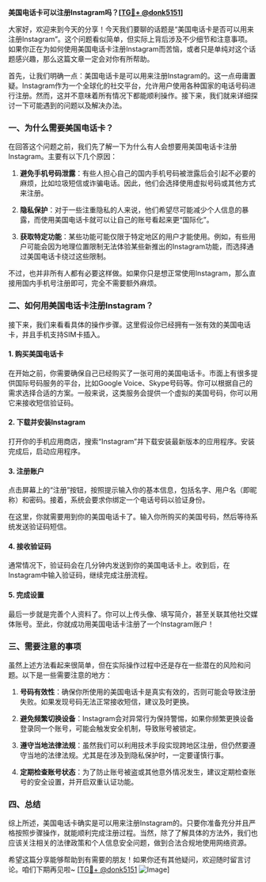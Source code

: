 **美国电话卡可以注册Instagram吗？[[TG💪+ @donk5151](https://t.me/s/donk5151)]**

大家好，欢迎来到今天的分享！今天我们要聊的话题是“美国电话卡是否可以用来注册Instagram”。这个问题看似简单，但实际上背后涉及不少细节和注意事项。如果你正在为如何使用美国电话卡注册Instagram而苦恼，或者只是单纯对这个话题感兴趣，那么这篇文章一定会对你有所帮助。

首先，让我们明确一点：美国电话卡是可以用来注册Instagram的。这一点毋庸置疑。Instagram作为一个全球化的社交平台，允许用户使用各种国家的电话号码进行注册。然而，这并不意味着所有情况下都能顺利操作。接下来，我们就来详细探讨一下可能遇到的问题以及解决办法。

### **一、为什么需要美国电话卡？**

在回答这个问题之前，我们先了解一下为什么有人会想要用美国电话卡注册Instagram。主要有以下几个原因：

1. **避免手机号码泄露**：有些人担心自己的国内手机号码被泄露后会引起不必要的麻烦，比如垃圾短信或诈骗电话。因此，他们会选择使用虚拟号码或其他方式来注册。
   
2. **隐私保护**：对于一些注重隐私的人来说，他们希望尽可能减少个人信息的暴露，而使用美国电话卡就可以让自己的账号看起来更“国际化”。

3. **获取特定功能**：某些功能可能仅限于特定地区的用户才能使用。例如，有些用户可能会因为地理位置限制无法体验某些新推出的Instagram功能，而选择通过美国电话卡绕过这些限制。

不过，也并非所有人都有必要这样做。如果你只是想正常使用Instagram，那么直接用国内手机号注册即可，完全不需要额外麻烦。

### **二、如何用美国电话卡注册Instagram？**

接下来，我们来看看具体的操作步骤。这里假设你已经拥有一张有效的美国电话卡，并且手机支持SIM卡插入。

#### **1. 购买美国电话卡**

在开始之前，你需要确保自己已经购买了一张可用的美国电话卡。市面上有很多提供国际号码服务的平台，比如Google Voice、Skype号码等。你可以根据自己的需求选择合适的方案。一般来说，这类服务会提供一个虚拟的美国号码，你可以用它来接收短信验证码。

#### **2. 下载并安装Instagram**

打开你的手机应用商店，搜索“Instagram”并下载安装最新版本的应用程序。安装完成后，启动应用程序。

#### **3. 注册账户**

点击屏幕上的“注册”按钮，按照提示输入你的基本信息，包括名字、用户名（即昵称）和密码。接着，系统会要求你绑定一个电话号码以验证身份。

在这里，你就需要用到你的美国电话卡了。输入你所购买的美国号码，然后等待系统发送验证码短信。

#### **4. 接收验证码**

通常情况下，验证码会在几分钟内发送到你的美国电话卡上。收到后，在Instagram中输入验证码，继续完成注册流程。

#### **5. 完成设置**

最后一步就是完善个人资料了。你可以上传头像、填写简介，甚至关联其他社交媒体账号。至此，你就成功用美国电话卡注册了一个Instagram账户！

### **三、需要注意的事项**

虽然上述方法看起来很简单，但在实际操作过程中还是存在一些潜在的风险和问题。以下是一些需要注意的地方：

1. **号码有效性**：确保你所使用的美国电话卡是真实有效的，否则可能会导致注册失败。如果发现号码无法正常接收短信，建议及时更换。

2. **避免频繁切换设备**：Instagram会对异常行为保持警惕，如果你频繁更换设备登录同一个账号，可能会触发安全机制，导致账号被锁定。

3. **遵守当地法律法规**：虽然我们可以利用技术手段实现跨地区注册，但仍然要遵守当地的法律法规。尤其是在涉及到隐私保护时，一定要谨慎行事。

4. **定期检查账号状态**：为了防止账号被盗或其他意外情况发生，建议定期检查账号的安全设置，并开启双重认证功能。

### **四、总结**

综上所述，美国电话卡确实是可以用来注册Instagram的。只要你准备充分并且严格按照步骤操作，就能顺利完成注册过程。当然，除了了解具体的方法外，我们也应该关注相关的法律政策和个人信息安全问题，做到合法合规地使用网络资源。

希望这篇分享能够帮助到有需要的朋友！如果你还有其他疑问，欢迎随时留言讨论。咱们下期再见啦~ [[TG💪+ @donk5151](https://t.me/s/donk5151) ![Image](https://i.postimg.cc/rwNCRYN7/Snipaste-2025-04-30-17-27-05.png)]